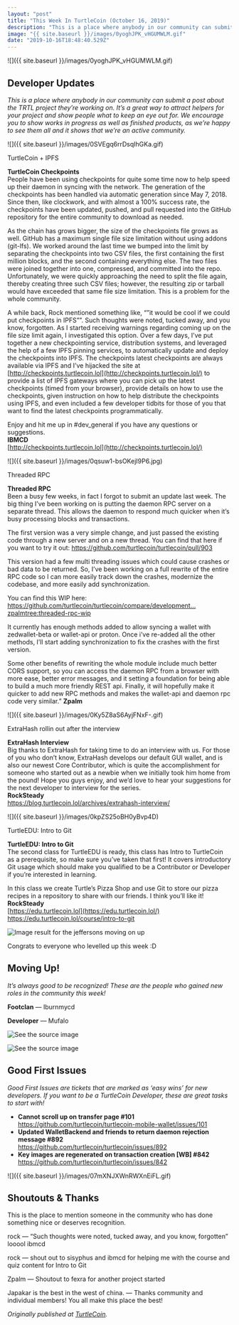 ```yaml
---
layout: "post"
title: "This Week In TurtleCoin (October 16, 2019)"
description: "This is a place where anybody in our community can submit a post about the TRTL project they’re working on. It’s a great way to attract helpers for your project and show people what to keep an eye…"
image: "{{ site.baseurl }}/images/0yoghJPK_vHGUMWLM.gif"
date: "2019-10-16T18:48:40.529Z"
---
```


![]({{ site.baseurl }}/images/0yoghJPK_vHGUMWLM.gif)

## Developer Updates

_This is a place where anybody in our community can submit a post about the TRTL project they’re working on. It’s a great way to attract helpers for your project and show people what to keep an eye out for. We encourage you to show works in progress as well as finished products, as we’re happy to see them all and it shows that we’re an active community._

![]({{ site.baseurl }}/images/0SVEgq6rrDsqIhGKa.gif)

TurtleCoin + IPFS

**TurtleCoin Checkpoints**  
People have been using checkpoints for quite some time now to help speed up their daemon in syncing with the network. The generation of the checkpoints has been handled via automatic generation since May 7, 2018\. Since then, like clockwork, and with almost a 100% success rate, the checkpoints have been updated, pushed, and pull requested into the GitHub repository for the entire community to download as needed.

As the chain has grows bigger, the size of the checkpoints file grows as well. GitHub has a maximum single file size limitation without using addons (git-lfs). We worked around the last time we bumped into the limit by separating the checkpoints into two CSV files, the first containing the first million blocks, and the second containing everything else. The two files were joined together into one, compressed, and committed into the repo. Unfortunately, we were quickly approaching the need to split the file again, thereby creating three such CSV files; however, the resulting zip or tarball would have exceeded that same file size limitation. This is a problem for the whole community.

A while back, Rock mentioned something like, “”it would be cool if we could put checkpoints in IPFS””. Such thoughts were noted, tucked away, and you know, forgotten. As I started receiving warnings regarding coming up on the file size limit again, I investigated this option. Over a few days, I’ve put together a new checkpointing service, distribution systems, and leveraged the help of a few IPFS pinning services, to automatically update and deploy the checkpoints into IPFS. The checkpoints latest checkpoints are always available via IPFS and I’ve hijacked the site at [http://checkpoints.turtlecoin.lol](http://checkpoints.turtlecoin.lol/) to provide a list of IPFS gateways where you can pick up the latest checkpoints (timed from your browser), provide details on how to use the checkpoints, given instruction on how to help distribute the checkpoints using IPFS, and even included a few developer tidbits for those of you that want to find the latest checkpoints programmatically.

Enjoy and hit me up in #dev_general if you have any questions or suggestions.  
**IBMCD**  
[http://checkpoints.turtlecoin.lol](http://checkpoints.turtlecoin.lol/)

![]({{ site.baseurl }}/images/0qsuw1-bsOKejI9P6.jpg)

Threaded RPC

**Threaded RPC**  
Been a busy few weeks, in fact I forgot to submit an update last week. The big thing I’ve been working on is putting the daemon RPC server on a separate thread. This allows the daemon to respond much quicker when it’s busy processing blocks and transactions.

The first version was a very simple change, and just passed the existing code through a new server and on a new thread. You can find that here if you want to try it out: <https://github.com/turtlecoin/turtlecoin/pull/903>

This version had a few multi threading issues which could cause crashes or bad data to be returned. So, I’ve been working on a full rewrite of the entire RPC code so I can more easily track down the crashes, modernize the codebase, and more easily add synchronization.

You can find this WIP here: <https://github.com/turtlecoin/turtlecoin/compare/development…zpalmtree:threaded-rpc-wip>

It currently has enough methods added to allow syncing a wallet with zedwallet-beta or wallet-api or proton. Once i’ve re-added all the other methods, I’ll start adding synchronization to fix the crashes with the first version.

Some other benefits of rewriting the whole module include much better CORS support, so you can access the daemon RPC from a browser with more ease, better error messages, and it setting a foundation for being able to build a much more friendly REST api. Finally, it will hopefully make it quicker to add new RPC methods and makes the wallet-api and daemon rpc code very similar.” **Zpalm**

![]({{ site.baseurl }}/images/0Ky5Z8aS6AyjFNxF-.gif)

ExtraHash rollin out after the interview

**ExtraHash Interview**  
Big thanks to ExtraHash for taking time to do an interview with us. For those of you who don’t know, ExtraHash develops our default GUI wallet, and is also our newest Core Contributor, which is quite the accomplishment for someone who started out as a newbie when we initially took him home from the pound! Hope you guys enjoy, and we’d love to hear your suggestions for the next developer to interview for the series.  
**RockSteady**  
<https://blog.turtlecoin.lol/archives/extrahash-interview/>

![]({{ site.baseurl }}/images/0kpZS25oBH0yBvp4D)

TurtleEDU: Intro to Git

**TurtleEDU: Intro to Git**  
The second class for TurtleEDU is ready, this class has Intro to TurtleCoin as a prerequisite, so make sure you’ve taken that first! It covers introductory Git usage which should make you qualified to be a Contributor or Developer if you’re interested in learning.

In this class we create Turtle’s Pizza Shop and use Git to store our pizza recipes in a repository to share with our friends. I think you’ll like it!  
**RockSteady**  
[https://edu.turtlecoin.lol](https://edu.turtlecoin.lol/) <https://edu.turtlecoin.lol/course/intro-to-git>

![Image result for the jeffersons moving on up](https://miro.medium.com/proxy/0*himiGgtM5HtAvrFT)

Congrats to everyone who levelled up this week :D

## Moving Up!

_It’s always good to be recognized! These are the people who gained new roles in the community this week!_

**Footclan** — Iburnmycd

**Developer** — Mufalo

![See the source image](https://miro.medium.com/max/54/0*SzJU38fTZMCqmGc7.jpg?q=20)

![See the source image](https://miro.medium.com/max/908/0*SzJU38fTZMCqmGc7.jpg)

## Good First Issues

_Good First Issues are tickets that are marked as ‘easy wins’ for new developers. If you want to be a TurtleCoin Developer, these are great tasks to start with!_

- **Cannot scroll up on transfer page #101**  
  <https://github.com/turtlecoin/turtlecoin-mobile-wallet/issues/101>
- **Updated WalletBackend and friends to return daemon rejection message #892**  
  <https://github.com/turtlecoin/turtlecoin/issues/892>
- **Key images are regenerated on transaction creation \[WB\] #842**  
  <https://github.com/turtlecoin/turtlecoin/issues/842>

![]({{ site.baseurl }}/images/07mXNJXWnRWXnEiFL.gif)

## Shoutouts & Thanks

This is the place to mention someone in the community who has done something nice or deserves recognition.

rock — “Such thoughts were noted, tucked away, and you know, forgotten” looool ibmcd

rock — shout out to sisyphus and ibmcd for helping me with the course and quiz content for Intro to Git

Zpalm — Shoutout to fexra for another project started

Japakar is the best in the west of china. — Thanks community and individual members! You all make this place the best!

_Originally published at_ [_TurtleCoin_](http://blog.turtlecoin.lol/archives/this-week-in-turtlecoin-october-16-2019/)_._
